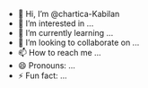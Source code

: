- 👋 Hi, I’m @chartica-Kabilan
- 👀 I’m interested in ...
- 🌱 I’m currently learning ...
- 💞️ I’m looking to collaborate on ...
- 📫 How to reach me ...
- 😄 Pronouns: ...
- ⚡ Fun fact: ...

<!---
chartica-Kabilan/chartica-Kabilan is a ✨ special ✨ repository because its `README.md` (this file) appears on your GitHub profile.
You can click the Preview link to take a look at your changes.
--->
